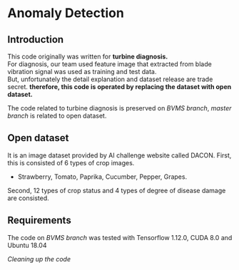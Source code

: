 # Anomaly Detection
<!-- BVMS anomaly detection with AE and/or VAE  
Clearning up the code   -->

## Introduction
This code originally was written for **turbine diagnosis.**   
For diagnosis, our team used feature image that extracted from blade vibration signal was used as training and test data.  
But, unfortunately the detail explanation and dataset release are trade secret. **therefore, this code is operated by replacing the dataset with open dataset.**

The code related to turbine diagnosis is preserved on *BVMS branch*, *master branch* is related to open dataset.

## Open dataset
It is an image dataset provided by AI challenge website called DACON. First, this is consisted of 6 types of crop images.  
* Strawberry, Tomato, Paprika, Cucumber, Pepper, Grapes.  
    <!-- <img src="./OpenDataset/10124.jpg" width="100" height="100"/>
    <img src="./OpenDataset/10442.jpg" width="100" height="100"/>
    <img src="./OpenDataset/10419.jpg" width="100" height="100"/>
    <img src="./OpenDataset/10117.jpg" width="100" height="100"/>
    <img src="./OpenDataset/10192.jpg" width="100" height="100"/>
    <img src="./OpenDataset/10478.jpg" width="100" height="100"/> -->
    <!-- (listed in order)   -->

Second, 12 types of crop status and 4 types of degree of disease damage are consisted.

## Requirements
The code on *BVMS branch* was tested with Tensorflow 1.12.0, CUDA 8.0 and Ubuntu 18.04

*Cleaning up the code*